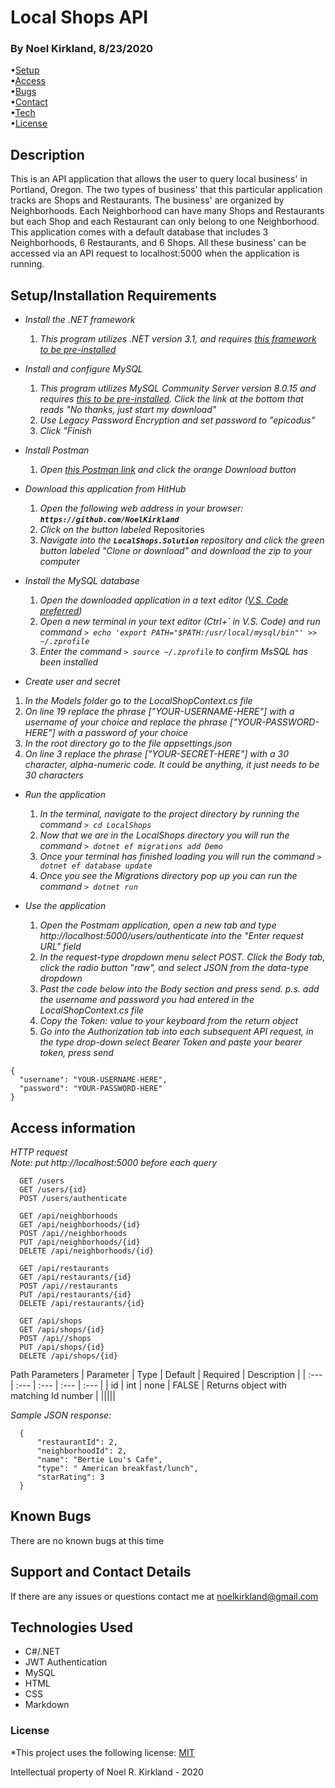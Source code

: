# Local Shops API

### By Noel Kirkland, 8/23/2020

•[Setup](#1)<br>
•[Access](#2)<br>
•[Bugs](#3)<br>
•[Contact](#4)<br>
•[Tech](#5)<br>
•[License](#6)

## Description

This is an API application that allows the user to query local business' in Portland, Oregon. The two types of business' that this particular application tracks are Shops and Restaurants. The business' are organized by Neighborhoods. Each Neighborhood can have many Shops and Restaurants but each Shop and each Restaurant can only belong to one Neighborhood. This application comes with a default database that includes 3 Neighborhoods, 6 Restaurants, and 6 Shops. All these business' can be accessed via an API request to localhost:5000 when the application is running.

## Setup/Installation Requirements <a name="1"></a>

* _Install the .NET framework_
  1. _This program utilizes .NET version 3.1, and requires [this framework to be pre-installed](https://dotnet.microsoft.com/download/dotnet-core/3.1)_

* _Install and configure MySQL_
  1. _This program utilizes MySQL Community Server version 8.0.15 and requires [this to be pre-installed](https://dev.mysql.com/downloads/file/?id=484914). Click the link at the bottom that reads "No thanks, just start my download"_
  2. _Use Legacy Password Encryption and set password to "epicodus"_
  3. _Click "Finish_

* _Install Postman_
  1. _Open [this Postman link](https://www.postman.com/downloads/) and click the orange Download button_

* _Download this application from HitHub_
  1. _Open the following web address in your browser: **`https://github.com/NoelKirkland`**_
  2. _Click on the button labeled_ Repositories
  3. _Navigate into the **`LocalShops.Solution`** repository and click the green button labeled "Clone or download" and download the zip to your computer_

* _Install the MySQL database_
  1. _Open the downloaded application in a text editor ([V.S. Code preferred](https://code.visualstudio.com/))_
  2. _Open a new terminal in your text editor (Ctrl+\` in V.S. Code) and run command `> echo 'export PATH="$PATH:/usr/local/mysql/bin"' >> ~/.zprofile`_
  3. _Enter the command `> source ~/.zprofile` to confirm MsSQL has been installed_

* _Create user and secret_
1. _In the Models folder go to the LocalShopContext.cs file_
2. _On line 19 replace the phrase ["YOUR-USERNAME-HERE"] with a username of your choice and replace the phrase ["YOUR-PASSWORD-HERE"] with a password of your choice_
3. _In the root directory go to the file appsettings.json_
4. _On line 3 replace the phrase ["YOUR-SECRET-HERE"] with a 30 character, alpha-numeric code. It could be anything, it just needs to be 30 characters_

* _Run the application_
  1. _In the terminal, navigate to the project directory by running the command `> cd LocalShops`_
  2. _Now that we are in the LocalShops directory you will run the command `> dotnet ef migrations add Demo`_
  3. _Once your terminal has finished loading you will run the command `> dotnet ef database update`_
  4. _Once you see the Migrations directory pop up you can run the command `> dotnet run`_

* _Use the application_
  1. _Open the Postmam application, open a new tab and type http://localhost:5000/users/authenticate into the "Enter request URL" field_
  2. _In the request-type dropdown menu select POST. Click the Body tab, click the radio button "raw", and select JSON from the data-type dropdown_
  3. _Past the code below into the Body section and press send. p.s. add the username and password you had entered in the LocalShopContext.cs file_
  4. _Copy the Token: value to your keyboard from the return object_
  5. _Go into the Authorization tab into each subsequent API request, in the type drop-down select Bearer Token and paste your bearer token, press send_
```
{
  "username": "YOUR-USERNAME-HERE",
  "password": "YOUR-PASSWORD-HERE"
}
```

## Access information <a name="2"></a>

_HTTP request_<br>
_Note: put http://localhost:5000 before each query_
```
  GET /users
  GET /users/{id}
  POST /users/authenticate
```
```
  GET /api/neighborhoods
  GET /api/neighborhoods/{id}
  POST /api//neighborhoods
  PUT /api/neighborhoods/{id}
  DELETE /api/neighborhoods/{id}
```
```
  GET /api/restaurants
  GET /api/restaurants/{id}
  POST /api//restaurants
  PUT /api/restaurants/{id}
  DELETE /api/restaurants/{id}
```
```
  GET /api/shops
  GET /api/shops/{id}
  POST /api//shops
  PUT /api/shops/{id}
  DELETE /api/shops/{id}
```

Path Parameters
|  Parameter | Type | Default | Required | Description |
| :--- | :--- | :--- | :--- | :--- |
|  id | int | none | FALSE | Returns object with matching Id number |
|||||

_Sample JSON response:_
```
  {
      "restaurantId": 2,
      "neighborhoodId": 2,
      "name": "Bertie Lou's Cafe",
      "type": " American breakfast/lunch",
      "starRating": 3
  }
```

## Known Bugs <a name="3"></a>

There are no known bugs at this time

## Support and Contact Details <a name="4"></a>

If there are any issues or questions contact me at noelkirkland@gmail.com

## Technologies Used <a name="5"></a>

*  C#/.NET
*  JWT Authentication
*  MySQL
*  HTML
*  CSS
*  Markdown


### License <a name="6"></a>

*This project uses the following license: [MIT](https://opensource.org/licenses/MIT)

Intellectual property of Noel R. Kirkland - 2020
